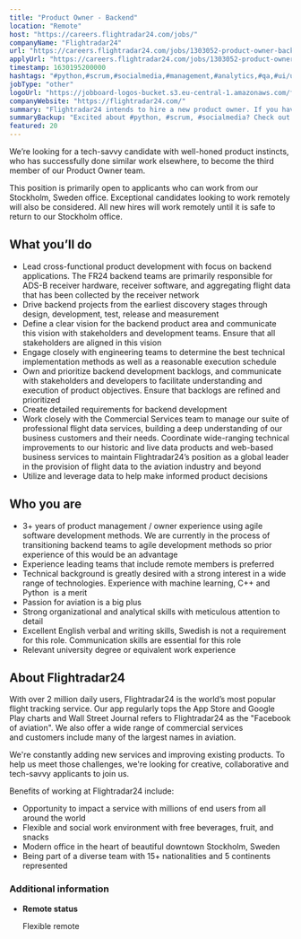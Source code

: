```yaml
---
title: "Product Owner - Backend"
location: "Remote"
host: "https://careers.flightradar24.com/jobs/"
companyName: "Flightradar24"
url: "https://careers.flightradar24.com/jobs/1303052-product-owner-backend"
applyUrl: "https://careers.flightradar24.com/jobs/1303052-product-owner-backend/applications/new?"
timestamp: 1630195200000
hashtags: "#python,#scrum,#socialmedia,#management,#analytics,#qa,#ui/ux"
jobType: "other"
logoUrl: "https://jobboard-logos-bucket.s3.eu-central-1.amazonaws.com/flightradar24"
companyWebsite: "https://flightradar24.com/"
summary: "Flightradar24 intends to hire a new product owner. If you have 3+ years of product management / owner experience using agile software development methods, consider applying."
summaryBackup: "Excited about #python, #scrum, #socialmedia? Check out this job post!"
featured: 20
---
```


We’re looking for a tech-savvy candidate with well-honed product instincts, who has successfully done similar work elsewhere, to become the third member of our Product Owner team.

This position is primarily open to applicants who can work from our Stockholm, Sweden office. Exceptional candidates looking to work remotely will also be considered. All new hires will work remotely until it is safe to return to our Stockholm office.

## What you’ll do

*   Lead cross-functional product development with focus on backend applications. The FR24 backend teams are primarily responsible for ADS-B receiver hardware, receiver software, and aggregating flight data that has been collected by the receiver network  
*   Drive backend projects from the earliest discovery stages through design, development, test, release and measurement
*   Define a clear vision for the backend product area and communicate this vision with stakeholders and development teams. Ensure that all stakeholders are aligned in this vision 
*   Engage closely with engineering teams to determine the best technical implementation methods as well as a reasonable execution schedule
*   Own and prioritize backend development backlogs, and communicate with stakeholders and developers to facilitate understanding and execution of product objectives. Ensure that backlogs are refined and prioritized
*   Create detailed requirements for backend development
*   Work closely with the Commercial Services team to manage our suite of professional flight data services, building a deep understanding of our business customers and their needs. Coordinate wide-ranging technical improvements to our historic and live data products and web-based business services to maintain Flightradar24’s position as a global leader in the provision of flight data to the aviation industry and beyond 
*   Utilize and leverage data to help make informed product decisions

## Who you are

*   3+ years of product management / owner experience using agile software development methods. We are currently in the process of transitioning backend teams to agile development methods so prior experience of this would be an advantage
*   Experience leading teams that include remote members is preferred
*   Technical background is greatly desired with a strong interest in a wide range of technologies. Experience with machine learning, C++ and Python  is a merit
*   Passion for aviation is a big plus
*   Strong organizational and analytical skills with meticulous attention to detail
*   Excellent English verbal and writing skills, Swedish is not a requirement for this role. Communication skills are essential for this role
*   Relevant university degree or equivalent work experience

## About Flightradar24

With over 2 million daily users, Flightradar24 is the world’s most popular flight tracking service. Our app regularly tops the App Store and Google Play charts and Wall Street Journal refers to Flightradar24 as the "Facebook of aviation". We also offer a wide range of commercial services and customers include many of the largest names in aviation. 

We're constantly adding new services and improving existing products. To help us meet those challenges, we're looking for creative, collaborative and tech-savvy applicants to join us.

Benefits of working at Flightradar24 include:

*   Opportunity to impact a service with millions of end users from all around the world
*   Flexible and social work environment with free beverages, fruit, and snacks
*   Modern office in the heart of beautiful downtown Stockholm, Sweden
*   Being part of a diverse team with 15+ nationalities and 5 continents represented

### Additional information

*   **Remote status**
    
    Flexible remote
